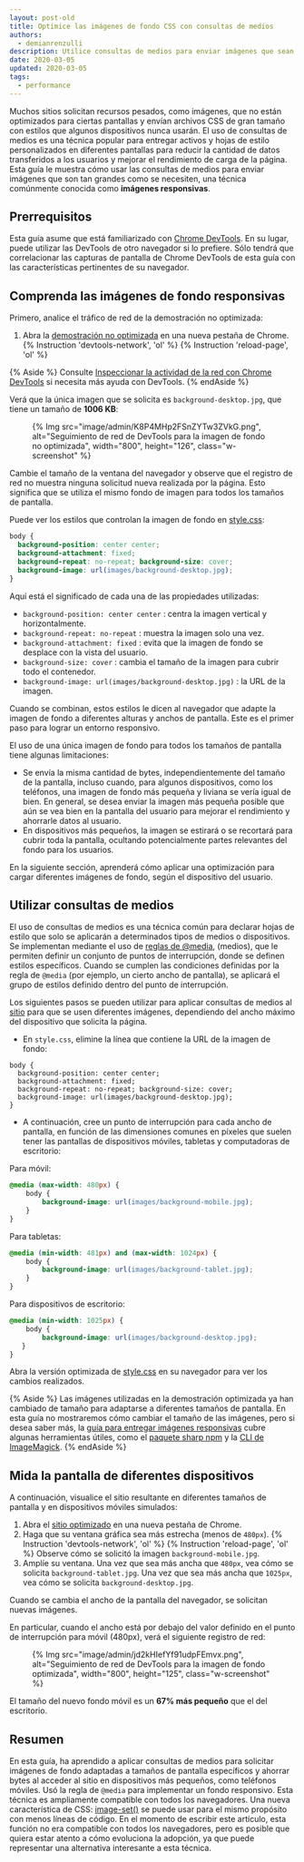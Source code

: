 ```yaml
---
layout: post-old
title: Optimice las imágenes de fondo CSS con consultas de medios
authors:
  - demianrenzulli
description: Utilice consultas de medios para enviar imágenes que sean únicamente tan grandes como se necesite, una técnica comúnmente conocida como imágenes responsivas.
date: 2020-03-05
updated: 2020-03-05
tags:
  - performance
---
```


Muchos sitios solicitan recursos pesados, como imágenes, que no están optimizados para ciertas pantallas y envían archivos CSS de gran tamaño con estilos que algunos dispositivos nunca usarán. El uso de consultas de medios es una técnica popular para entregar activos y hojas de estilo personalizados en diferentes pantallas para reducir la cantidad de datos transferidos a los usuarios y mejorar el rendimiento de carga de la página. Esta guía le muestra cómo usar las consultas de medios para enviar imágenes que son tan grandes como se necesiten, una técnica comúnmente conocida como **imágenes responsivas**.

## Prerrequisitos

Esta guía asume que está familiarizado con [Chrome DevTools](https://developers.google.com/web/tools/chrome-devtools). En su lugar, puede utilizar las DevTools de otro navegador si lo prefiere. Sólo tendrá que correlacionar las capturas de pantalla de Chrome DevTools de esta guía con las características pertinentes de su navegador.

## Comprenda las imágenes de fondo responsivas

Primero, analice el tráfico de red de la demostración no optimizada:

1. Abra la [demostración no optimizada](https://use-media-queries-unoptimized.glitch.me/) en una nueva pestaña de Chrome.
{% Instruction 'devtools-network', 'ol' %}
{% Instruction 'reload-page', 'ol' %}

{% Aside %} Consulte [Inspeccionar la actividad de la red con Chrome DevTools](https://developers.google.com/web/tools/chrome-devtools/network/) si necesita más ayuda con DevTools. {% endAside %}

Verá que la única imagen que se solicita es `background-desktop.jpg`, que tiene un tamaño de **1006 KB**:

<figure>{% Img src="image/admin/K8P4MHp2FSnZYTw3ZVkG.png", alt="Seguimiento de red de DevTools para la imagen de fondo no optimizada", width="800", height="126", class="w-screenshot" %}</figure>

Cambie el tamaño de la ventana del navegador y observe que el registro de red no muestra ninguna solicitud nueva realizada por la página. Esto significa que se utiliza el mismo fondo de imagen para todos los tamaños de pantalla.

Puede ver los estilos que controlan la imagen de fondo en [style.css](https://use-media-queries-unoptimized.glitch.me/style.css):

```css
body {
  background-position: center center;
  background-attachment: fixed;
  background-repeat: no-repeat; background-size: cover;
  background-image: url(images/background-desktop.jpg);
}
```

Aquí está el significado de cada una de las propiedades utilizadas:

- `background-position: center center` : centra la imagen vertical y horizontalmente.
- `background-repeat: no-repeat` : muestra la imagen solo una vez.
- `background-attachment: fixed` : evita que la imagen de fondo se desplace con la vista del usuario.
- `background-size: cover` : cambia el tamaño de la imagen para cubrir todo el contenedor.
- `background-image: url(images/background-desktop.jpg)` : la URL de la imagen.

Cuando se combinan, estos estilos le dicen al navegador que adapte la imagen de fondo a diferentes alturas y anchos de pantalla. Este es el primer paso para lograr un entorno responsivo.

El uso de una única imagen de fondo para todos los tamaños de pantalla tiene algunas limitaciones:

- Se envía la misma cantidad de bytes, independientemente del tamaño de la pantalla, incluso cuando, para algunos dispositivos, como los teléfonos, una imagen de fondo más pequeña y liviana se vería igual de bien. En general, se desea enviar la imagen más pequeña posible que aún se vea bien en la pantalla del usuario para mejorar el rendimiento y ahorrarle datos al usuario.
- En dispositivos más pequeños, la imagen se estirará o se recortará para cubrir toda la pantalla, ocultando potencialmente partes relevantes del fondo para los usuarios.

En la siguiente sección, aprenderá cómo aplicar una optimización para cargar diferentes imágenes de fondo, según el dispositivo del usuario.

## Utilizar consultas de medios

El uso de consultas de medios es una técnica común para declarar hojas de estilo que solo se aplicarán a determinados tipos de medios o dispositivos. Se implementan mediante el uso de [reglas de @media](https://developer.mozilla.org/docs/Web/CSS/@media), (medios), que le permiten definir un conjunto de puntos de interrupción, donde se definen estilos específicos. Cuando se cumplen las condiciones definidas por la regla de `@media` (por ejemplo, un cierto ancho de pantalla), se aplicará el grupo de estilos definido dentro del punto de interrupción.

Los siguientes pasos se pueden utilizar para aplicar consultas de medios al [sitio](https://use-media-queries-unoptimized.glitch.me/) para que se usen diferentes imágenes, dependiendo del ancho máximo del dispositivo que solicita la página.

- En `style.css`, elimine la línea que contiene la URL de la imagen de fondo:

```css//4
body {
  background-position: center center;
  background-attachment: fixed;
  background-repeat: no-repeat; background-size: cover;
  background-image: url(images/background-desktop.jpg);
}
```

- A continuación, cree un punto de interrupción para cada ancho de pantalla, en función de las dimensiones comunes en píxeles que suelen tener las pantallas de dispositivos móviles, tabletas y computadoras de escritorio:

Para móvil:

```css
@media (max-width: 480px) {
    body {
        background-image: url(images/background-mobile.jpg);
    }
}
```

Para tabletas:

```css
@media (min-width: 481px) and (max-width: 1024px) {
    body {
        background-image: url(images/background-tablet.jpg);
    }
}
```

Para dispositivos de escritorio:

```css
@media (min-width: 1025px) {
    body {
	    background-image: url(images/background-desktop.jpg);
   }
}
```

Abra la versión optimizada de [style.css](https://use-media-queries-optimized.glitch.me/style.css) en su navegador para ver los cambios realizados.

{% Aside %} Las imágenes utilizadas en la demostración optimizada ya han cambiado de tamaño para adaptarse a diferentes tamaños de pantalla. En esta guía no mostraremos cómo cambiar el tamaño de las imágenes, pero si desea saber más, la [guía para entregar imágenes responsivas](/serve-responsive-images/) cubre algunas herramientas útiles, como el [paquete sharp npm](https://www.npmjs.com/package/sharp) y la [CLI de ImageMagick](https://www.imagemagick.org/script/index.php). {% endAside %}

## Mida la pantalla de diferentes dispositivos

A continuación, visualice el sitio resultante en diferentes tamaños de pantalla y en dispositivos móviles simulados:

1. Abra el [sitio optimizado](https://use-media-queries-optimized.glitch.me/) en una nueva pestaña de Chrome.
2. Haga que su ventana gráfica sea más estrecha (menos de `480px`).
{% Instruction 'devtools-network', 'ol' %} 
{% Instruction 'reload-page', 'ol' %} Observe cómo se solicitó la imagen `background-mobile.jpg`.
3. Amplíe su ventana. Una vez que sea más ancha que `480px`, vea cómo se solicita `background-tablet.jpg`. Una vez que sea más ancha que `1025px`, vea cómo se solicita `background-desktop.jpg`.

Cuando se cambia el ancho de la pantalla del navegador, se solicitan nuevas imágenes.

En particular, cuando el ancho está por debajo del valor definido en el punto de interrupción para móvil (480px), verá el siguiente registro de red:

<figure>{% Img src="image/admin/jd2kHIefYf91udpFEmvx.png", alt="Seguimiento de red de DevTools para la imagen de fondo optimizada", width="800", height="125", class="w-screenshot" %}</figure>

El tamaño del nuevo fondo móvil es un **67% más pequeño** que el del escritorio.

## Resumen

En esta guía, ha aprendido a aplicar consultas de medios para solicitar imágenes de fondo adaptadas a tamaños de pantalla específicos y ahorrar bytes al acceder al sitio en dispositivos más pequeños, como teléfonos móviles. Usó la regla de `@media` para implementar un fondo responsivo. Esta técnica es ampliamente compatible con todos los navegadores. Una nueva característica de CSS: [image-set()](https://www.w3.org/TR/css-images-4/#image-set-notation) se puede usar para el mismo propósito con menos líneas de código. En el momento de escribir este artículo, esta función no era compatible con todos los navegadores, pero es posible que quiera estar atento a cómo evoluciona la adopción, ya que puede representar una alternativa interesante a esta técnica.
